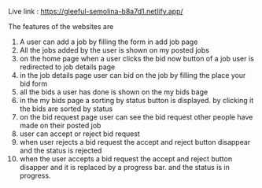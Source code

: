 Live link : https://gleeful-semolina-b8a7d1.netlify.app/

The features of the websites are
1. A user can add a job by filling the form in add job page
2. All the jobs added by the user is shown on my posted jobs
3. on the home page when a user clicks the bid now button of a job user is redirected to job details page
4. in the job details page user can bid on the job by filling the place your bid form
5. all the bids a user has done is shown on the my bids bage
6. in the my bids page a sorting by status button is displayed. by clicking it the bids are sorted by status
7. on the bid request page user can see the bid request other people have made on their posted job
8. user can accept or reject bid request
9. when user rejects a bid request the accept and reject button disappear and the status is rejected
10. when the user accepts a bid request the accept and reject button disapper and it is replaced by a progress bar. and the status is in progress.
